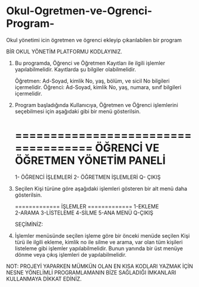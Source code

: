 # Okul-Ogretmen-ve-Ogrenci-Program-
Okul yönetimi icin ögretmen ve ögrenci ekleyip çıkarılabilen bir program

BİR OKUL YÖNETİM PLATFORMU KODLAYINIZ.

1.	Bu programda, Öğrenci ve Öğretmen Kayıtları ile ilgili işlemler yapılabilmelidir. Kayıtlarda şu bilgiler olabilmelidir. 

	Öğretmen: Ad-Soyad,  kimlik No, yaş, bölüm, ve sicil No bilgileri içermelidir.
	Öğrenci: Ad-Soyad,  kimlik No, yaş, numara, sınıf bilgileri içermelidir.

2.	Program başladığında Kullanıcıya, Öğretmen ve Öğrenci işlemlerini seçebilmesi için aşağıdaki gibi bir menü gösterilsin.	

	====================================
	 ÖĞRENCİ VE ÖĞRETMEN YÖNETİM PANELİ
	====================================
	 1- ÖĞRENCİ İŞLEMLERİ
	 2- ÖĞRETMEN İŞLEMLERİ
	 Q- ÇIKIŞ

3.	Seçilen Kişi türüne göre aşağıdaki işlemleri gösteren bir alt menü daha gösterilsin.

	============= İŞLEMLER =============
		 1-EKLEME			 
		 2-ARAMA
		 3-LİSTELEME
		 4-SİLME
		 5-ANA MENÜ
		 Q-ÇIKIŞ
		
	SEÇİMİNİZ:

4.	İşlemler menüsünde seçilen işleme göre bir önceki menüde seçilen Kişi türü ile ilgili ekleme, kimlik no ile silme ve arama, var olan tüm kişileri listeleme gibi işlemler yapılabilmelidir. Bunun yanında bir üst menüye dönme veya çıkış işlemleri de yapılabilmelidir.


NOT: PROJEYİ YAPARKEN MÜMKÜN OLAN EN KISA KODLARI YAZMAK İÇİN NESNE YÖNELİMLİ PROGRAMLAMANIN BİZE SAĞLADIĞI İMKANLARI KULLANMAYA DİKKAT EDİNİZ.
